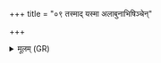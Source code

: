 +++
title = "०९ तस्माद् यस्मा अलाबुनाभिषिञ्चेन्"

+++
<details><summary>मूलम् (GR)</summary>

तस्माद् यस्मा अलाबुनाभिषिञ्चेन् +++(Bhatt. yasmādalābunā)+++  
मनसा त्वा प्रत्याहन्मीत्य् एनं प्रत्याहन्यात् ।  
यत् प्रत्याहन्ति विषं प्रत्याहन्ति  
न च प्रत्याहन्ति विषम् अनु प्रसिच्यते ।  
विषम् अस्याप्रियं भ्रातृव्यं हन्ति य एवं वेद ॥
</details>